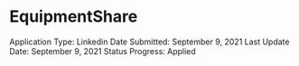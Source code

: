 # EquipmentShare

Application Type: Linkedin
Date Submitted: September 9, 2021
Last Update Date: September 9, 2021
Status Progress: Applied